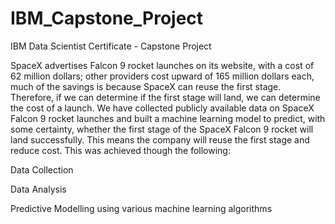 # IBM_Capstone_Project
IBM Data Scientist Certificate - Capstone Project

SpaceX advertises Falcon 9 rocket launches on its website, with a cost of 62 million dollars; other providers cost upward of 165 million dollars each, much of the savings is because SpaceX can reuse the first stage. Therefore, if we can determine if the first stage will land, we can determine the cost of a launch.
We have collected publicly available data on SpaceX Falcon 9 rocket launches and built a machine learning model to predict, with some certainty, whether the first stage of the SpaceX Falcon 9 rocket will land successfully. This means the company will reuse the first stage and reduce cost. This was achieved though the following: 

Data Collection 

Data Analysis 

Predictive Modelling using various machine learning algorithms 


